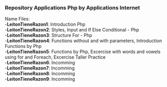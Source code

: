 ### Repository Applications Php by Applications Internet

Name Files:<br>
-<b>LeitonTieneRazon1</b>: Introduction Php<br>
-<b>LeitonTieneRazon2</b>: Styles, Input and If Else Conditional - Php<br>
-<b>LeitonTieneRazon3</b>: Structure For - Php<br>
-<b>LeitonTieneRazon4</b>: Functions without and with parameters, Introduction Functions by Php <br>
-<b>LeitonTieneRazon5</b>: Functions by Php, Excercise with words and vowels using for and Foreach, Excercise Taller Practice<br>
-<b>LeitonTieneRazon6</b>: Incomming <br>
-<b>LeitonTieneRazon7</b>: Incomming <br>
-<b>LeitonTieneRazon8</b>: Incomming <br>
-<b>LeitonTieneRazon9</b>: Incomming <br>
